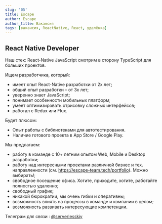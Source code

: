 ```yaml
---
slug: '05'
title: Escape
author: Escape
author_title: Вакансия
tags: [вакансия, ReactNative, React, удалёнка]
---
```


## React Native Developer

Наш стек:
React-Native
JavaScript
смотрим в сторону TypeScript для больших проектов.

Ищем разработчика, который:
- имеет опыт React-Native разработки от 2х лет;
- общий опыт разработки – от 3х лет;
- уверенно знает JavaScript;
- понимает особенности мобильных платформ;
- умеет оптимизировать отрисовку сложных интерфейсов;
- работал с Redux или Flux.

Будет плюсом:
- Опыт работы с библиотеками для автотестирования.
- Наличие готового проекта в App Store / Google Play.

Мы предлагаем:
- работу в команде с 10+ летним опытом Web, Mobile и Desktop разработки;
- работу над интересными проектами различной бизнес и тех. направленности (см. https://escape-team.tech/portfolio). Можно выбирать!;
- свободное посещение офиса. Хотите, приходите, хотите, работайте полностью удаленно;
- свободный график;
- никакой бюрократии, мы очень гибки и оперативны;
- возможность влиять на процессы в команде и компании в целом;
- возможность развивать интересующие компетенции.

Телеграм для связи : [@serverlesskiy](https://t.me/serverlesskiy)
